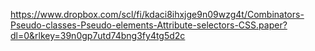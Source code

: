 https://www.dropbox.com/scl/fi/kdaci8ihxjge9n09wzg4t/Combinators-Pseudo-classes-Pseudo-elements-Attribute-selectors-CSS.paper?dl=0&rlkey=39n0gp7utd74bng3fy4tg5d2c